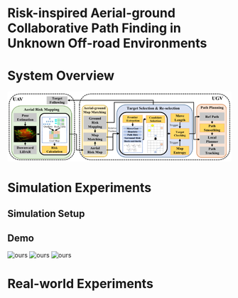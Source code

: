 # Risk-inspired Aerial-ground Collaborative Path Finding in Unknown Off-road Environments

# System Overview
![System Overview](https://github.com/inin-wrc/agcripf/blob/main/Images/system-framework.png)

# Simulation Experiments
## Simulation Setup

## Demo
<p>
  <img src="Gifs/task1_far.gif" alt="ours" width="30%" />
  <img src="Gifs/task1_zhang.gif" alt="ours" width="30%" />
  <img src="Gifs/ours.gif" alt="ours" width="30%" />
</p>



# Real-world Experiments
